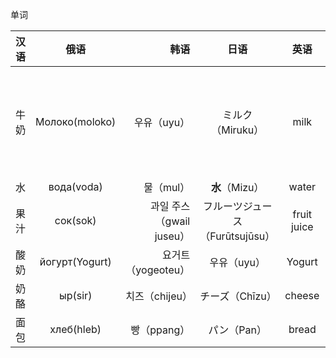 单词

|汉语|俄语|韩语|日语|英语|吉尔吉斯语|粤语|俄语句子|
|:----:|:------:|-----:|:-----:|:------:|:------:|:---:|:---:|
|牛奶|Молоко(moloko)|우유（uyu）|ミルク（Miruku）|milk|сүт(süt)|-|Это было очень вкусное молоко.那是美味的牛奶。|
|水|вода(voda)|물（mul）|**水**（Mizu）|water|суу(suu)|-||
|果汁|сок(sok)|과일 주스（gwail juseu）|フルーツジュース（Furūtsujūsu）|fruit juice|жемиш ширеси(jemiş şiresi)|-||
|酸奶|йогурт(Yogurt)|요거트（yogeoteu）|우유（uyu）|Yogurt|Йогурт(Yogurt)|-||
|奶酪|ыр(sir)|치즈（chijeu）|チーズ（Chīzu）|cheese|сыр(sır)|乾酪||
|面包|хлеб(hleb)|빵（ppang）|パン（Pan）|bread|нан(nan)|-||